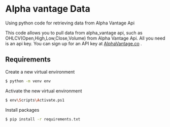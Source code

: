 # Alpha vantage Data
Using python code for retrieving data from Alpha Vantage Api

This code allows you to pull data from alpha_vantage api, such as OHLCV(Open,High,Low,Close,Volume) from Alpha Vantage Api.
All you need is an api key. You can sign up for an API key at [AlphaVantage.co](https://www.alphavantage.co/support/#api-key) .

## Requirements

Create a new virtual environment
```bash
$ python -m venv env
```


Activate the new virtual environment
```bash
$ env\Scripts\Activate.ps1
```


Install packages
```bash
$ pip install -r requirements.txt
```

